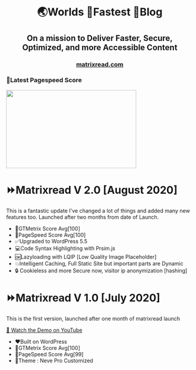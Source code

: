 <h1 align="center">
	🌏Worlds 🚀Fastest 📰Blog
</h1>
<h2 align="center">
On a mission to Deliver Faster, Secure, Optimized, and more Accessible Content
</h2>
<h3 align="center">
<a href="https://matrixread.com/">matrixread.com</a>
</h3>

### 🔰Latest Pagespeed Score
<img src="https://github.com/AbhiramReddyD/Worlds-Fastest-Website/blob/master/images/Capture.PNG" height="210" width="350">

# ⏩Matrixread V 2.0 [August 2020]
This is a fantastic update I've changed a lot of things and added many new features too. Launched after two months from date of Launch.
* 💯GTMetrix Score Avg[100]
* 💯PageSpeed Score Avg[100]
* ✅Upgraded to WordPress 5.5
* 💻Code Syntax Highlighting with Prsim.js
* 🆗Lazyloading with LQIP [Low Quality Image Placeholder]
* 💥Intelligent Caching, Full Static Site but important parts are Dynamic
* 🔒 Cookieless and more Secure now, visitor ip anonymization [hashing]

# ⏩Matrixread V 1.0 [July 2020]
This is the first version, launched after one month of matrixread launch

[🎥 Watch the Demo on YouTube](https://www.youtube.com/watch?v=lnvsuNZURR0)
* ❤️Built on WordPress 
* 💯GTMetrix Score Avg[100]
* 💯PageSpeed Score Avg[99]
* 🤩Theme : Neve Pro Customized
